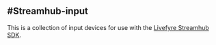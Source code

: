 #Streamhub-input
----------------
This is a collection of input devices for use with the
[Livefyre Streamhub SDK](http://livefyre.github.io/streamhub-sdk "Livefyre Streamhub SDK").
